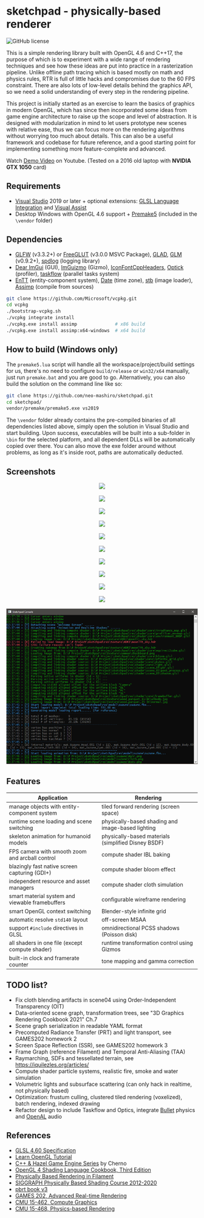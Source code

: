 # sketchpad - physically-based renderer

![GitHub license](https://img.shields.io/github/license/neo-mashiro/sketchpad?color=orange&label=License&style=plastic)

This is a simple rendering library built with OpenGL 4.6 and C++17, the purpose of which is to experiment with a wide range of rendering techniques and see how these ideas are put into practice in a rasterization pipeline. Unlike offline path tracing which is based mostly on math and physics rules, RTR is full of little hacks and compromises due to the 60 FPS constraint. There are also lots of low-level details behind the graphics API, so we need a solid understanding of every step in the rendering pipeline.

This project is initially started as an exercise to learn the basics of graphics in modern OpenGL, which has since then incorporated some ideas from game engine architecture to raise up the scope and level of abstraction. It is designed with modularization in mind to let users prototype new scenes with relative ease, thus we can focus more on the rendering algorithms without worrying too much about details. This can also be a useful framework and codebase for future reference, and a good starting point for implementing something more feature-complete and advanced.

Watch [Demo Video](https://www.youtube.com/watch?v=JCagITtAmQ0) on Youtube. (Tested on a 2016 old laptop with __NVIDIA GTX 1050__ card)

## Requirements

- [Visual Studio](https://visualstudio.microsoft.com/downloads/) 2019 or later + optional extensions: [GLSL Language Integration](https://marketplace.visualstudio.com/items?itemName=DanielScherzer.GLSL) and [Visual Assist](https://www.wholetomato.com/)
- Desktop Windows with OpenGL 4.6 support + [Premake5](https://github.com/premake/premake-core) (included in the `\vendor` folder)

## Dependencies

- [GLFW](https://en.wikipedia.org/wiki/GLFW) (v3.3.2+) or [FreeGLUT](https://en.wikipedia.org/wiki/FreeGLUT) (v3.0.0 MSVC Package), [GLAD](https://glad.dav1d.de/), [GLM](https://glm.g-truc.net/0.9.2/api/index.html) (v0.9.2+), [spdlog](https://github.com/gabime/spdlog) (logging library)
- [Dear ImGui](https://github.com/ocornut/imgui) (GUI), [ImGuizmo](https://github.com/CedricGuillemet/ImGuizmo) (Gizmo), [IconFontCppHeaders](https://github.com/juliettef/IconFontCppHeaders), [Optick](https://github.com/bombomby/optick) (profiler), [taskflow](https://github.com/taskflow/taskflow) (parallel tasks system)
- [EnTT](https://github.com/skypjack/entt) (entity-component system), [Date](https://github.com/HowardHinnant/date) (time zone), [stb](https://github.com/nothings/stb) (image loader), [Assimp](https://github.com/assimp/assimp) (compile from sources)
```bash
git clone https://github.com/Microsoft/vcpkg.git
cd vcpkg
./bootstrap-vcpkg.sh
./vcpkg integrate install
./vcpkg.exe install assimp              # x86 build
./vcpkg.exe install assimp:x64-windows  # x64 build
```

## How to build (Windows only)

The `premake5.lua` script will handle all the workspace/project/build settings for us, there's no need to configure `build/release` or `win32/x64` manually, just run `premake.bat` and you are good to go. Alternatively, you can also build the solution on the command line like so:
```bash
git clone https://github.com/neo-mashiro/sketchpad.git
cd sketchpad/
vendor/premake/premake5.exe vs2019
```
The `\vendor` folder already contains the pre-compiled binaries of all dependencies listed above, simply open the solution in Visual Studio and start building. Upon success, executables will be built into a sub-folder in `\bin` for the selected platform, and all dependent DLLs will be automatically copied over there. You can also move the exe folder around without problems, as long as it's inside root, paths are automatically deducted.

## Screenshots

<p align="center"><img src="https://raw.githubusercontent.com/neo-mashiro/sketchpad/main/res/screenshot/11.png"></p>
<p align="center"><img src="https://raw.githubusercontent.com/neo-mashiro/sketchpad/main/res/screenshot/22.png"></p>
<p align="center"><img src="https://raw.githubusercontent.com/neo-mashiro/sketchpad/main/res/screenshot/33.png"></p>
<p align="center"><img src="https://raw.githubusercontent.com/neo-mashiro/sketchpad/main/res/screenshot/44.png"></p>
<p align="center"><img src="https://raw.githubusercontent.com/neo-mashiro/sketchpad/main/res/screenshot/55.png"></p>
<p align="center"><img src="https://raw.githubusercontent.com/neo-mashiro/sketchpad/main/res/screenshot/66.png"></p>
<p align="center"><img src="https://raw.githubusercontent.com/neo-mashiro/sketchpad/main/res/screenshot/77.png"></p>
<p align="center"><img src="https://raw.githubusercontent.com/neo-mashiro/sketchpad/main/res/screenshot/88.png"></p>
<p align="center"><img src="https://raw.githubusercontent.com/neo-mashiro/sketchpad/main/res/screenshot/99.png"></p>
<p align="center"><img src="https://raw.githubusercontent.com/neo-mashiro/sketchpad/main/res/screenshot/00.png"></p>

![image](/res/screenshot/console.png?raw=true "debug console")

## Features

| Application                                     | Rendering                                           |
| ----------------------------------------------- | --------------------------------------------------- |
| manage objects with entity-component system     | tiled forward rendering (screen space)              |
| runtime scene loading and scene switching       | physically-based shading and image-based lighting   |
| skeleton animation for humanoid models          | physically-based materials (simplified Disney BSDF) |
| FPS camera with smooth zoom and arcball control | compute shader IBL baking                           |
| blazingly fast native screen capturing (GDI+)   | compute shader bloom effect                         |
| independent resource and asset managers         | compute shader cloth simulation                     |
| smart material system and viewable framebuffers | configurable wireframe rendering                    |
| smart OpenGL context switching                  | Blender-style infinite grid                         |
| automatic resolve `std140` layout               | off-screen MSAA                                     |
| support `#include` directives in GLSL           | omnidirectional PCSS shadows (Poisson disk)         |
| all shaders in one file (except compute shader) | runtime transformation control using Gizmos         |
| built-in clock and framerate counter            | tone mapping and gamma correction                   |

## TODO list?

- Fix cloth blending artifacts in scene04 using Order-Independent Transparency (OIT)
- Data-oriented scene graph, transformation trees, see "3D Graphics Rendering Cookbook 2021" Ch.7
- Scene graph serialization in readable YAML format
- Precomputed Radiance Transfer (PRT) and light transport, see GAMES202 homework 2
- Screen Space Reflection (SSR), see GAMES202 homework 3
- Frame Graph (reference Filament) and Temporal Anti-Aliasing (TAA)
- Raymarching, SDFs and tessellated terrain, see https://iquilezles.org/articles/
- Compute shader particle systems, realistic fire, smoke and water simulation
- Volumetric lights and subsurface scattering (can only hack in realtime, not physically based)
- Optimization: frustum culling, clustered tiled rendering (voxelized), batch rendering, indexed drawing
- Refactor design to include Taskflow and Optics, integrate [Bullet](https://github.com/bulletphysics/bullet3) physics and [OpenAL](https://www.openal.org/) audio

## References

- [GLSL 4.60 Specification](https://www.khronos.org/registry/OpenGL/specs/gl/GLSLangSpec.4.60.html)
- [Learn OpenGL Tutorial](https://learnopengl.com)
- [C++ & Hazel Game Engine Series](https://www.youtube.com/channel/UCQ-W1KE9EYfdxhL6S4twUNw) by Cherno
- [OpenGL 4 Shading Language Cookbook, Third Edition](https://www.packtpub.com/product/opengl-4-shading-language-cookbook-third-edition/9781789342253)
- [Physically Based Rendering in Filament](https://google.github.io/filament/Filament.html)
- [SIGGRAPH Physically Based Shading Course 2012-2020](https://blog.selfshadow.com/publications/)
- [pbrt book v3](https://www.pbr-book.org/)
- [GAMES 202, Advanced Real-time Rendering](https://sites.cs.ucsb.edu/~lingqi/teaching/games202.html)
- [CMU 15-462, Compute Graphics](http://15462.courses.cs.cmu.edu/fall2020/home)
- [CMU 15-468, Physics-based Rendering](http://graphics.cs.cmu.edu/courses/15-468/)
